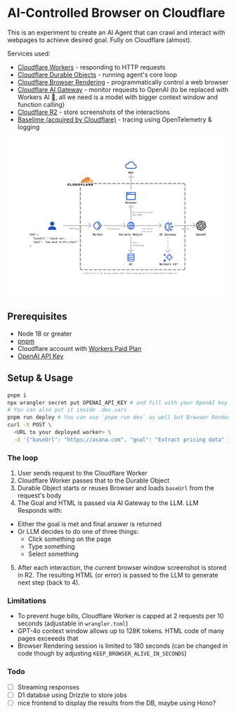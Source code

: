 # AI-Controlled Browser on Cloudflare

This is an experiment to create an AI Agent that can crawl and interact with webpages to achieve desired goal. Fully on Cloudflare (almost).

Services used:

- [Cloudflare Workers](https://developers.cloudflare.com/workers/) - responding to HTTP requests
- [Cloudflare Durable Objects](https://developers.cloudflare.com/durable-objects/) - running agent's core loop
- [Cloudflare Browser Rendering](https://developers.cloudflare.com/browser-rendering/) - programmatically control a web browser
- [Cloudflare AI Gateway](https://developers.cloudflare.com/ai-gateway/) - monitor requests to OpenAI (to be replaced with Workers AI 🤞, all we need is a model with bigger context window and function calling)
- [Cloudflare R2](https://developers.cloudflare.com/r2/) - store screenshots of the interactions
- [Baselime (acquired by Cloudflare)](https://baselime.io/) - tracing using OpenTelemetry & logging

![Cloudflare Infra](./diagram.png)

## Prerequisites

- Node 18 or greater
- [pnpm](https://pnpm.io/)
- Cloudflare account with [Workers Paid Plan](https://www.cloudflare.com/pl-pl/plans/developer-platform/)
- [OpenAI API Key](https://platform.openai.com/)

## Setup & Usage

```sh
pnpm i
npx wrangler secret put OPENAI_API_KEY # and fill with your OpenAI key
# You can also put it inside .dev.vars
pnpm run deploy # You can use `pnpm run dev` as well but Browser Rendering does not work locally
curl -X POST \
  <URL to your deployed worker> \
  -d '{"baseUrl": "https://asana.com", "goal": "Extract pricing data" }' # Replace with your URL and goal
```

### The loop

1. User sends request to the Cloudflare Worker
2. Cloudflare Worker passes that to the Durable Object
3. Durable Object starts or reuses Browser and loads `baseUrl` from the request's body
4. The Goal and HTML is passed via AI Gateway to the LLM. LLM Responds with:

- Either the goal is met and final answer is returned
- Or LLM decides to do one of three things:
  - Click something on the page
  - Type something
  - Select something

5. After each interaction, the current browser window screenshot is stored in R2. The resulting HTML (or error) is passed to the LLM to generate next step (back to 4).

### Limitations

- To prevent huge bills, Cloudflare Worker is capped at 2 requests per 10 seconds (adjustable in `wrangler.toml`)
- GPT-4o context window allows up to 128K tokens. HTML code of many pages exceeeds that
- Browser Rendering session is limited to 180 seconds (can be changed in code though by adjusting `KEEP_BROWSER_ALIVE_IN_SECONDS`)

### Todo

- [ ] Streaming responses
- [ ] D1 databse using Drizzle to store jobs
- [ ] nice frontend to display the results from the DB, maybe using Hono?
